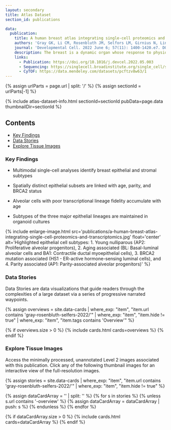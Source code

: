 ```yaml
---
layout: secondary
title: Atlas Dataset
section_id: publications

data:
  publication:
    title: A human breast atlas integrating single-cell proteomics and transcriptomics
    authors: 'Gray GK, Li CM, Rosenbluth JM, Selfors LM, Girnius N, Lin JR, Schackmann RCJ, Goh WL, Moore K, Shapiro HK, Mei S, DAndrea K, Nathanson KL, Sorger PK, Santagata S, Regev A, Garber JE, Dillon DA, and Brugge JS'
    journal: 'Developmental Cell. 2022 June 6; 57(11): 1400-1420.e7. DOI: [10.1016/j.devcel.2022.05.003](https://doi.org/10.1016/j.devcel.2022.05.003)'
    description: The breast is a dynamic organ whose response to physiological and pathophysiological conditions alters its disease susceptibility, yet the specific effects of these clinical variables on cell state remain poorly annotated. We present a unified, high-resolution breast atlas by integrating single-cell RNA-seq, mass cytometry, and cyclic immunofluorescence, encompassing a myriad of states. We define cell subtypes within the alveolar, hormone-sensing, and basal epithelial lineages, delineating associations of several subtypes with cancer risk factors, including age, parity, and BRCA2 germline mutation. Of particular interest is a subset of alveolar cells termed basal-luminal (BL) cells, which exhibit poor transcriptional lineage fidelity, accumulate with age, and carry a gene signature associated with basal-like breast cancer. We further utilize a medium-depletion approach to identify molecular factors regulating cell-subtype proportion in organoids. Together, these data are a rich resource to elucidate diverse mammary cell states.
    links:
      - Publication: https://doi.org/10.1016/j.devcel.2022.05.003
      - Sequencing: https://singlecell.broadinstitute.org/single_cell/study/SCP1731/a-human-breast-atlas-integrating-single-cell-proteomics-and-transcriptomics
      - CyTOF: https://data.mendeley.com/datasets/pcftzv8w63/1
---
```


{% assign urlParts = page.url | split: '/' %}
{% assign sectionId = urlParts[-1] %}

{% include atlas-dataset-info.html
    sectionId=sectionId
    pubData=page.data
    thumbnailDir=sectionId %}


## Contents
* [Key Findings](#key-findings)
* [Data Stories](#data-stories)
* [Explore Tissue Images](#explore-tissue-images)


### Key Findings
  - Multimodal single-cell analyses identify breast epithelial and stromal subtypes

  - Spatially distinct epithelial subsets are linked with age, parity, and BRCA2 status

  - Alveolar cells with poor transcriptional lineage fidelity accumulate with age

  - Subtypes of the three major epithelial lineages are maintained in organoid cultures

{% include enlarge-image.html src='publications/a-human-breast-atlas-integrating-single-cell-proteomics-and-transcriptomics.jpg' float='center' alt='Highlighted epithelial cell subtypes: 1. Young nulliparous (AP2:  Proliferative alveolar progenitors), 2. Aging associated (BL: Basal-luminal alveolar cells and BA1: Contractile ductal myoepithelial cells), 3. BRCA2 mutation associated (HS1 - ER-active hormone-sensing luminal cells), and 4. Parity associated (AP1: Parity-associated alveolar progenitors)' %}

### Data Stories
Data Stories are data visualizations that guide readers through the complexities of a large dataset via a series of progressive narrated waypoints.

{%
    assign overviews = site.data-cards
    | where_exp: "item", "item.url contains 'gray-rosenbluth-selfers-2022/'"
    | where_exp: "item", "item.hide != true"
    | where_exp: "item", "item.tags contains 'Overview'"
%}

{% if overviews.size > 0 %}
  {% include cards.html cards=overviews %}
{% endif %}

### Explore Tissue Images
Access the minimally processed, unannotated Level 2 images associated with this publication. Click any of the following thumbnail images for an interactive view of the full-resolution images.

{%
    assign stories = site.data-cards
    | where_exp: "item", "item.url contains 'gray-rosenbluth-selfers-2022/'"
    | where_exp: "item", "item.hide != true"
%}

{% assign dataCardArray = '' | split: '' %}
{% for s in stories %}
  {% unless s.url contains '-overview' %}
    {% assign dataCardArray = dataCardArray | push: s %}
  {% endunless %}
{% endfor %}

{% if dataCardArray.size > 0 %}
  {% include cards.html cards=dataCardArray %}
{% endif %}
